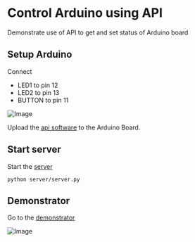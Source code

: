 # Control Arduino using API

Demonstrate use of API to get and set status of Arduino board

## Setup Arduino

Connect

- LED1 to pin 12
- LED2 to pin 13
- BUTTON to pin 11

![Image](../master/images/arduino.jpeg?raw=true)

Upload the [api software](arduino/api/) to the Arduino Board.

## Start server

Start the [server](server/server.py)

```
python server/server.py
```

## Demonstrator

Go to the [demonstrator](http://localhost:5000/)

![Image](../master/images/browser.png?raw=true)

